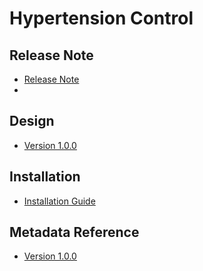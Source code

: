 # Hypertension Control

## Release Note

- [Release Note](#ncd-htn-release-note)
- 
## Design

- [Version 1.0.0](#ncd-htn-design)

## Installation

- [Installation Guide](#ncd-htn-installation)

## Metadata Reference

- [Version 1.0.0](https://packages.dhis2.org/en/NCD_HTN/1.0.0/DHIS2.38/NCD_HTN_COMPLETE_1.0.0_DHIS2.38.xlsx)
